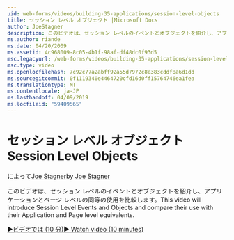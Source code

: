 ```yaml
---
uid: web-forms/videos/building-35-applications/session-level-objects
title: セッション レベル オブジェクト |Microsoft Docs
author: JoeStagner
description: このビデオは、セッション レベルのイベントとオブジェクトを紹介し、アプリケーションとページ レベルの同等の使用を比較します。
ms.author: riande
ms.date: 04/20/2009
ms.assetid: 4c968009-8c05-4b1f-98af-df48dc0f93d5
msc.legacyurl: /web-forms/videos/building-35-applications/session-level-objects
msc.type: video
ms.openlocfilehash: 7c92c77a2abff92a55d7972c8e383cddf8a6d1dd
ms.sourcegitcommit: 0f1119340e4464720cfd16d0ff15764746ea1fea
ms.translationtype: MT
ms.contentlocale: ja-JP
ms.lasthandoff: 04/09/2019
ms.locfileid: "59409565"
---
```

# <a name="session-level-objects"></a><span data-ttu-id="a1e2c-103">セッション レベル オブジェクト</span><span class="sxs-lookup"><span data-stu-id="a1e2c-103">Session Level Objects</span></span>

<span data-ttu-id="a1e2c-104">によって[Joe Stagner](https://github.com/JoeStagner)</span><span class="sxs-lookup"><span data-stu-id="a1e2c-104">by [Joe Stagner](https://github.com/JoeStagner)</span></span>

<span data-ttu-id="a1e2c-105">このビデオは、セッション レベルのイベントとオブジェクトを紹介し、アプリケーションとページ レベルの同等の使用を比較します。</span><span class="sxs-lookup"><span data-stu-id="a1e2c-105">This video will introduce Session Level Events and Objects and compare their use with their Application and Page level equivalents.</span></span>

[<span data-ttu-id="a1e2c-106">&#9654;ビデオでは (10 分)</span><span class="sxs-lookup"><span data-stu-id="a1e2c-106">&#9654; Watch video (10 minutes)</span></span>](https://channel9.msdn.com/Blogs/ASP-NET-Site-Videos/session-level-objects)
